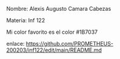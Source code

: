 Nombre: Alexis Augusto Camara Cabezas

Materia: Inf 122

Mi color favorito es el color #1B7037

enlace: https://github.com/PROMETHEUS-200203/inf122/edit/main/README.md


